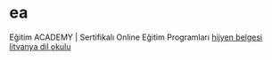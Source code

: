 # ea
Eğitim ACADEMY | Sertifikalı Online Eğitim Programları
<a href="https://egitim.academy/online-kurslar/hijyen-belgesi/" title="hijyen belgesi" rel="dofollow">hijyen belgesi</a>
<a href="https://ils.lt/litvanya-dil-okulu" title="litvanya dil okulu" rel="dofollow">litvanya dil okulu</a>
